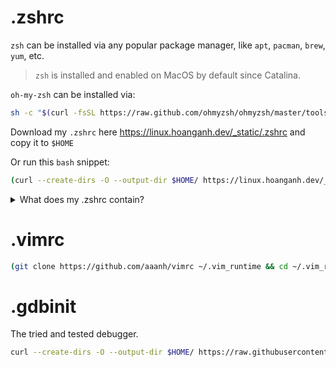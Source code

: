 # .zshrc

`zsh` can be installed via any popular package manager, like `apt`, `pacman`, `brew`, `yum`, etc.

> `zsh` is installed and enabled on MacOS by default since Catalina.

`oh-my-zsh` can be installed via:

```sh
sh -c "$(curl -fsSL https://raw.github.com/ohmyzsh/ohmyzsh/master/tools/install.sh)"
```

Download my `.zshrc` here <https://linux.hoanganh.dev/_static/.zshrc> and copy it to `$HOME`

Or run this `bash` snippet:

```sh
(curl --create-dirs -O --output-dir $HOME/ https://linux.hoanganh.dev/_static/.zshrc && curl --create-dirs -O --output-dir $HOME/ https://raw.githubusercontent.com/marlonrichert/zsh-autocomplete/main/zsh-autocomplete.plugin.zsh && source ~/.zshrc)
```

<details>
<summary>What does my .zshrc contain?</summary>
<ul>
    <li>PATH export to oh-my-zsh</li>
    <li>Set `apple` as oh-my-zsh theme. Alternatively, use `jonathan` or `af-magic`.</li>
    <li>Keybinds for using CTRL + Left/Right for terminal word traversal.</li>
    <li>Plugins: git, zsh-autosuggestions, zsh-autocomplete</li>
</ul>
</details>

# .vimrc

```sh
(git clone https://github.com/aaanh/vimrc ~/.vim_runtime && cd ~/.vim_runtime && ./install_awesome_vimrc.sh)
```

# .gdbinit

The tried and tested debugger.

```sh
curl --create-dirs -O --output-dir $HOME/ https://raw.githubusercontent.com/gdbinit/Gdbinit/master/gdbinit && mv ~/gdbinit ~/.gdbinit
```
